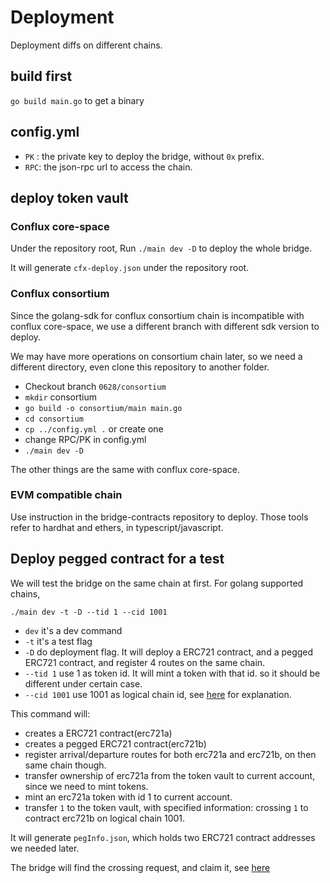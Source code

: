 # Deployment
Deployment diffs on different chains.

## build first
`go build main.go` to get a binary

## config.yml
- `PK` : the private key to deploy the bridge, without `0x` prefix.
- `RPC`: the json-rpc url to access the chain.

## deploy token vault
### Conflux core-space
Under the repository root, 
Run `./main dev -D` to deploy the whole bridge.

It will generate `cfx-deploy.json` under the repository root.

### Conflux consortium
Since the golang-sdk for conflux consortium chain is incompatible with conflux core-space, we use a different branch 
with different sdk version to deploy.

We may have more operations on consortium chain later, so we need a different directory, even clone this repository to another folder.

- Checkout branch `0628/consortium`
- `mkdir` consortium 
- `go build -o consortium/main main.go`
- `cd consortium`
- `cp ../config.yml .` or create one
- change RPC/PK in config.yml
- `./main dev -D`

The other things are the same with conflux core-space.

### EVM compatible chain
Use instruction in the bridge-contracts repository to deploy. Those tools refer to hardhat and ethers, in typescript/javascript.

## Deploy pegged contract for a test
We will test the bridge on the same chain at first.
For golang supported chains,  

`./main dev -t -D --tid 1 --cid 1001`
- `dev` it's a dev command
- `-t` it's a test flag
- `-D` do deployment flag. It will deploy a ERC721 contract, and a pegged ERC721 contract, and register 4 routes on the same chain.
- `--tid 1` use 1 as token id. It will mint a token with that id. so it should be different under certain case.
- `--cid 1001` use 1001 as logical chain id, see [here](architecture.md) for explanation.

This command will:
- creates a ERC721 contract(erc721a)
- creates a pegged ERC721 contract(erc721b)
- register arrival/departure routes for both erc721a and erc721b, on then same chain though.
- transfer ownership of erc721a from the token vault to current account, since we need to mint tokens.
- mint an erc721a token with id 1 to current account.
- transfer `1` to the token vault, with specified information: crossing `1` to contract erc721b on logical chain 1001.

It will generate `pegInfo.json`, which holds two ERC721 contract addresses we needed later.

The bridge will find the crossing request, and claim it, see [here](operate.md)
